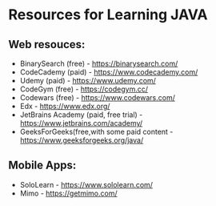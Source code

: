 # Resources for Learning JAVA

## Web resouces:
* BinarySearch (free) - https://binarysearch.com/
* CodeCademy (paid) - https://www.codecademy.com/
* Udemy (paid) - https://www.udemy.com/
* CodeGym (free) - https://codegym.cc/
* Codewars (free) - https://www.codewars.com/
* Edx - https://www.edx.org/
* JetBrains Academy (paid, free trial) - https://www.jetbrains.com/academy/
* GeeksForGeeks(free,with some paid content - https://www.geeksforgeeks.org/java/

## Mobile Apps:
* SoloLearn - https://www.sololearn.com/
* Mimo - https://getmimo.com/
